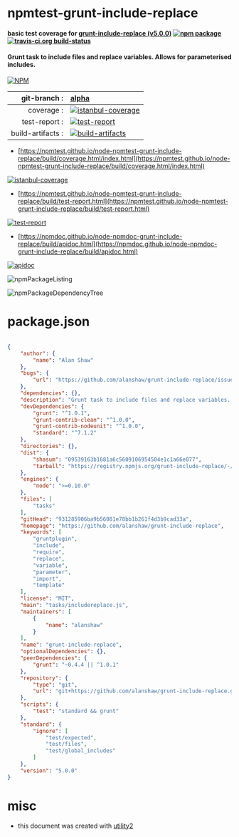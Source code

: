 # npmtest-grunt-include-replace

#### basic test coverage for  [grunt-include-replace (v5.0.0)](https://github.com/alanshaw/grunt-include-replace)  [![npm package](https://img.shields.io/npm/v/npmtest-grunt-include-replace.svg?style=flat-square)](https://www.npmjs.org/package/npmtest-grunt-include-replace) [![travis-ci.org build-status](https://api.travis-ci.org/npmtest/node-npmtest-grunt-include-replace.svg)](https://travis-ci.org/npmtest/node-npmtest-grunt-include-replace)

#### Grunt task to include files and replace variables. Allows for parameterised includes.

[![NPM](https://nodei.co/npm/grunt-include-replace.png?downloads=true&downloadRank=true&stars=true)](https://www.npmjs.com/package/grunt-include-replace)

| git-branch : | [alpha](https://github.com/npmtest/node-npmtest-grunt-include-replace/tree/alpha)|
|--:|:--|
| coverage : | [![istanbul-coverage](https://npmtest.github.io/node-npmtest-grunt-include-replace/build/coverage.badge.svg)](https://npmtest.github.io/node-npmtest-grunt-include-replace/build/coverage.html/index.html)|
| test-report : | [![test-report](https://npmtest.github.io/node-npmtest-grunt-include-replace/build/test-report.badge.svg)](https://npmtest.github.io/node-npmtest-grunt-include-replace/build/test-report.html)|
| build-artifacts : | [![build-artifacts](https://npmtest.github.io/node-npmtest-grunt-include-replace/glyphicons_144_folder_open.png)](https://github.com/npmtest/node-npmtest-grunt-include-replace/tree/gh-pages/build)|

- [https://npmtest.github.io/node-npmtest-grunt-include-replace/build/coverage.html/index.html](https://npmtest.github.io/node-npmtest-grunt-include-replace/build/coverage.html/index.html)

[![istanbul-coverage](https://npmtest.github.io/node-npmtest-grunt-include-replace/build/screenCapture.buildCi.browser.%252Ftmp%252Fbuild%252Fcoverage.lib.html.png)](https://npmtest.github.io/node-npmtest-grunt-include-replace/build/coverage.html/index.html)

- [https://npmtest.github.io/node-npmtest-grunt-include-replace/build/test-report.html](https://npmtest.github.io/node-npmtest-grunt-include-replace/build/test-report.html)

[![test-report](https://npmtest.github.io/node-npmtest-grunt-include-replace/build/screenCapture.buildCi.browser.%252Ftmp%252Fbuild%252Ftest-report.html.png)](https://npmtest.github.io/node-npmtest-grunt-include-replace/build/test-report.html)

- [https://npmdoc.github.io/node-npmdoc-grunt-include-replace/build/apidoc.html](https://npmdoc.github.io/node-npmdoc-grunt-include-replace/build/apidoc.html)

[![apidoc](https://npmdoc.github.io/node-npmdoc-grunt-include-replace/build/screenCapture.buildCi.browser.%252Ftmp%252Fbuild%252Fapidoc.html.png)](https://npmdoc.github.io/node-npmdoc-grunt-include-replace/build/apidoc.html)

![npmPackageListing](https://npmtest.github.io/node-npmtest-grunt-include-replace/build/screenCapture.npmPackageListing.svg)

![npmPackageDependencyTree](https://npmtest.github.io/node-npmtest-grunt-include-replace/build/screenCapture.npmPackageDependencyTree.svg)



# package.json

```json

{
    "author": {
        "name": "Alan Shaw"
    },
    "bugs": {
        "url": "https://github.com/alanshaw/grunt-include-replace/issues"
    },
    "dependencies": {},
    "description": "Grunt task to include files and replace variables. Allows for parameterised includes.",
    "devDependencies": {
        "grunt": "^1.0.1",
        "grunt-contrib-clean": "^1.0.0",
        "grunt-contrib-nodeunit": "^1.0.0",
        "standard": "^7.1.2"
    },
    "directories": {},
    "dist": {
        "shasum": "09539163b1681a6c5609106954504e1c1a66e077",
        "tarball": "https://registry.npmjs.org/grunt-include-replace/-/grunt-include-replace-5.0.0.tgz"
    },
    "engines": {
        "node": ">=0.10.0"
    },
    "files": [
        "tasks"
    ],
    "gitHead": "931285906ba9b56081e78bb1b261f4d3b9cad33a",
    "homepage": "https://github.com/alanshaw/grunt-include-replace",
    "keywords": [
        "gruntplugin",
        "include",
        "require",
        "replace",
        "variable",
        "parameter",
        "import",
        "template"
    ],
    "license": "MIT",
    "main": "tasks/includereplace.js",
    "maintainers": [
        {
            "name": "alanshaw"
        }
    ],
    "name": "grunt-include-replace",
    "optionalDependencies": {},
    "peerDependencies": {
        "grunt": "~0.4.4 || ^1.0.1"
    },
    "repository": {
        "type": "git",
        "url": "git+https://github.com/alanshaw/grunt-include-replace.git"
    },
    "scripts": {
        "test": "standard && grunt"
    },
    "standard": {
        "ignore": [
            "test/expected",
            "test/files",
            "test/global_includes"
        ]
    },
    "version": "5.0.0"
}
```



# misc
- this document was created with [utility2](https://github.com/kaizhu256/node-utility2)
